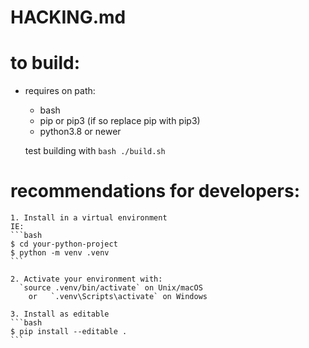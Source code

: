 # HACKING.md

# to build:
- requires on path:
    - bash
    - pip or pip3 (if so replace pip with pip3)
    - python3.8 or newer

    test building with `bash ./build.sh`

# recommendations for developers:
    1. Install in a virtual environment
    IE:
    ```bash
    $ cd your-python-project
    $ python -m venv .venv
    ```

    2. Activate your environment with:
      `source .venv/bin/activate` on Unix/macOS
        or   `.venv\Scripts\activate` on Windows

    3. Install as editable
    ```bash
    $ pip install --editable .
    ```
